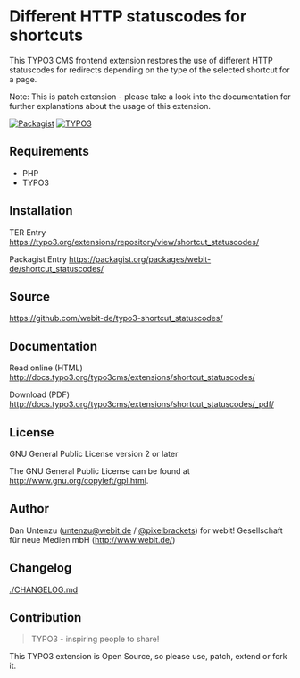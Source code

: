 # Different HTTP statuscodes for shortcuts

This TYPO3 CMS frontend extension restores the use of different 
HTTP statuscodes for redirects depending on the type of the selected 
shortcut for a page.

Note: This is patch extension - please take a look into the documentation
for further explanations about the usage of this extension.

[![Packagist](https://img.shields.io/packagist/v/webit-de/shortcut_statuscodes.svg)](https://packagist.org/packages/webit-de/shortcut_statuscodes/)
[![TYPO3](https://img.shields.io/badge/TYPO3-extension-orange.svg)](https://extensions.typo3.org/extension/shortcut_statuscodes/)

## Requirements

* PHP
* TYPO3

## Installation

TER Entry https://typo3.org/extensions/repository/view/shortcut_statuscodes/

Packagist Entry https://packagist.org/packages/webit-de/shortcut_statuscodes/

## Source

https://github.com/webit-de/typo3-shortcut_statuscodes/

## Documentation

Read online (HTML) http://docs.typo3.org/typo3cms/extensions/shortcut_statuscodes/

Download (PDF) http://docs.typo3.org/typo3cms/extensions/shortcut_statuscodes/_pdf/

## License

GNU General Public License version 2 or later

The GNU General Public License can be found at http://www.gnu.org/copyleft/gpl.html.

## Author

Dan Untenzu (<untenzu@webit.de> / [@pixelbrackets](https://github.com/pixelbrackets))
for webit! Gesellschaft für neue Medien mbH (http://www.webit.de/)

## Changelog

[./CHANGELOG.md](CHANGELOG.md)

## Contribution

> TYPO3 - inspiring people to share!

This TYPO3 extension is Open Source, so please use, patch, extend or fork it.
